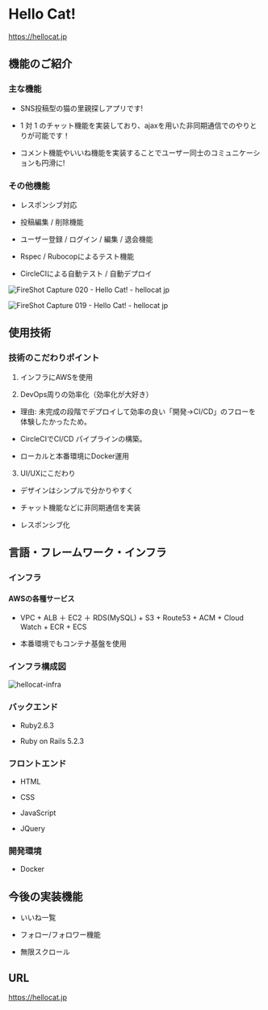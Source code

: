 # Hello Cat!

https://hellocat.jp


## 機能のご紹介

### 主な機能
- SNS投稿型の猫の里親探しアプリです!

- 1 対 1 のチャット機能を実装しており、ajaxを用いた非同期通信でのやりとりが可能です！

- コメント機能やいいね機能を実装することでユーザー同士のコミュニケーションも円滑に!

### その他機能

- レスポンシブ対応

- 投稿編集 / 削除機能

- ユーザー登録 / ログイン / 編集 / 退会機能

- Rspec / Rubocopによるテスト機能

- CircleCIによる自動テスト / 自動デプロイ




![FireShot Capture 020 - Hello Cat! - hellocat jp](https://user-images.githubusercontent.com/64569250/84568637-b8415380-adbb-11ea-8ac3-4b9fc1fb25bb.png)


![FireShot Capture 019 - Hello Cat! - hellocat jp](https://user-images.githubusercontent.com/64569250/84568603-7f08e380-adbb-11ea-84ef-fc7b97afd095.png)

## 使用技術

### 技術のこだわりポイント

1. インフラにAWSを使用

2. DevOps周りの効率化（効率化が大好き）

- 理由: 未完成の段階でデプロイして効率の良い「開発→CI/CD」のフローを体験したかったため。

- CircleCIでCI/CD パイプラインの構築。

- ローカルと本番環境にDocker運用

3. UI/UXにこだわり

- デザインはシンプルで分かりやすく

- チャット機能などに非同期通信を実装

- レスポンシブ化

## 言語・フレームワーク・インフラ

### インフラ

#### AWSの各種サービス

- VPC + ALB ＋ EC2 ＋ RDS(MySQL) + S3 + Route53 + ACM + Cloud Watch + ECR + ECS


- 本番環境でもコンテナ基盤を使用

### インフラ構成図

![hellocat-infra](https://user-images.githubusercontent.com/64569250/86488816-3d0d0500-bd9d-11ea-862d-e30f46932a9c.png)



### バックエンド

- Ruby2.6.3

- Ruby on Rails 5.2.3

### フロントエンド

- HTML

- CSS

- JavaScript

- JQuery

### 開発環境

- Docker

## 今後の実装機能

- いいね一覧

- フォロー/フォロワー機能

- 無限スクロール

## URL

https://hellocat.jp
